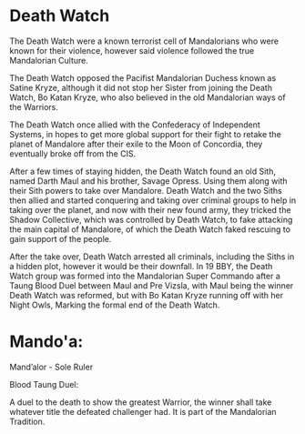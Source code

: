 # Death Watch

The Death Watch were a known terrorist cell of Mandalorians who were known for their violence, however said violence followed the true Mandalorian Culture.

The Death Watch opposed the Pacifist Mandalorian Duchess known as Satine Kryze, although it did not stop her Sister from joining the Death Watch, Bo Katan Kryze, who also believed in the old Mandalorian ways of the Warriors.

The Death Watch once allied with the Confederacy of Independent Systems, in hopes to get more global support for their fight to retake the planet of Mandalore after their exile to the Moon of Concordia, they eventually broke off from the CIS.

After a few times of staying hidden, the Death Watch found an old Sith, named Darth Maul and his brother, Savage Opress.
Using them along with their Sith powers to take over Mandalore.
Death Watch and the two Siths then allied and started conquering and taking over criminal groups to help in taking over the planet, and now with their new found army, they tricked the Shadow Collective, which was controlled by Death Watch, to fake attacking the main capital of Mandalore, of which the Death Watch faked rescuing to gain support of the people.

After the take over, Death Watch arrested all criminals, including the Siths in a hidden plot, however it would be their downfall.
In 19 BBY, the Death Watch group was formed into the Mandalorian Super Commando after a Taung Blood Duel between Maul and Pre Vizsla, with Maul being the winner Death Watch was reformed, but with Bo Katan Kryze running off with her Night Owls, Marking the formal end of the Death Watch.

# Mando'a:

Mand’alor - Sole Ruler

Blood Taung Duel:

A duel to the death to show the greatest Warrior, the winner shall take whatever title the defeated challenger had.
It is part of the Mandalorian Tradition.
